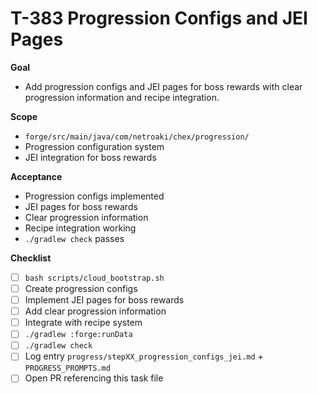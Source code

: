 # T-383 Progression Configs and JEI Pages

**Goal**

- Add progression configs and JEI pages for boss rewards with clear progression information and recipe integration.

**Scope**

- `forge/src/main/java/com/netroaki/chex/progression/`
- Progression configuration system
- JEI integration for boss rewards

**Acceptance**

- Progression configs implemented
- JEI pages for boss rewards
- Clear progression information
- Recipe integration working
- `./gradlew check` passes

**Checklist**

- [ ] `bash scripts/cloud_bootstrap.sh`
- [ ] Create progression configs
- [ ] Implement JEI pages for boss rewards
- [ ] Add clear progression information
- [ ] Integrate with recipe system
- [ ] `./gradlew :forge:runData`
- [ ] `./gradlew check`
- [ ] Log entry `progress/stepXX_progression_configs_jei.md` + `PROGRESS_PROMPTS.md`
- [ ] Open PR referencing this task file
